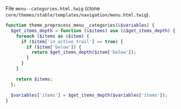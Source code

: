 File `menu--categories.html.twig` (clone `core/themes/stable/templates/navigation/menu.html.twig`).

~~~php
function theme_preprocess_menu__categories(&$variables) {
  $get_items_depth = function (&$items) use (&$get_items_depth) {
    foreach ($items as &$item) {
      if ($item['in_active_trail'] == true) {
        if ($item['below']) {
          return $get_items_depth($item['below']);
        }
      }
    }

    return $items;
  };

  $variables['items'] = $get_items_depth($variables['items']);
}
~~~
